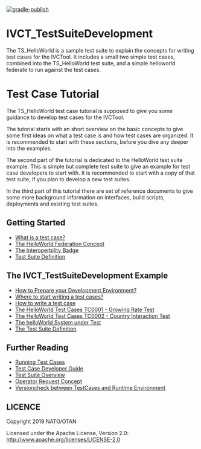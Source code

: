 [![gradle-publish](https://github.com/IVCTool/IVCT_TestSuiteDevelopment/actions/workflows/gradle-publish.yml/badge.svg)](https://github.com/IVCTool/IVCT_TestSuiteDevelopment/actions/workflows/gradle-publish.yml)

# IVCT_TestSuiteDevelopment 


The TS_HelloWorld is a sample test suite to explain the concepts for writing test cases for the IVCTool. It includes a small two simple test cases, combined into the TS_HelloWorld test suite, and a simple helloworld federate to run against the test cases.

# Test Case Tutorial

The TS_HelloWorld test case tutorial is supposed to give you some guidance to develop test cases for the IVCTool.

The tutorial starts with an short overview on the basic concepts to give some first ideas on what a test case is and how test cases are organized. It is recommended to start with these sections, before you dive any deeper into the examples.

The second part of the tutorial is dedicated to the HelloWorld test suite example. This is simple but complete test suite to give an example for test case developers to start with. It is recommended to start with a copy of that test suite, if you plan to develop a new test suites.

In the third part of this tutorial there are set of reference documents to give some more background information on interfaces, build scripts, deployments and existing test suites.

## Getting Started

* [What is a test case?](docs/src/1-1-what-is-a-test-case.adoc)
* [The HelloWorld Federation Concept](docs/src/1-2-hw-federation.adoc)
* [The Interoperbility Badge](docs/src/1-3-hw-interoperability-badge.adoc)
* [Test Suite Definition](docs/src/1-4-test-suite.adoc)


## The IVCT_TestSuiteDevelopment Example

* [How to Prepare your Development Environment?](docs/src/2-0-Prepare-runtime.adoc)
* [Where to start writing a test cases?](docs/src/2-1-how-to-organize-test-cases.adoc)
* [How to write a test case](docs/src/2-2-how-to-write-a-test-case.adoc)
* [The HelloWorld Test Cases TC0001 - Growing Rate Test](docs/src/2-3-hw-test-case-0001.adoc)
* [The HelloWorld Test Cases TC0002 - Country Interaction Test](docs/src/2-4-hw-test-case-0002.adoc)
* [The helloWorld System under Test](docs/src/2-5-hw-sut.adoc)
* [The Test Suite Definition](docs/src/2-6-ts-hw-structure.adoc)

## Further Reading

* [Running Test Cases](docs/src/3-1-running-the-test-cases.adoc)
* [Test Case Developer Guide](docs/src/3-2-TcDevelGuide.adoc)
* [Test Suite Overview](docs/src/3-5-testsuite-overview.adoc)
* [Operator Request Concept](docs/src/Operator-Request.adoc)
* [Versioncheck between TestCases and Runtime Environment](docs/src/3-6_Versioncheck-between-TestCases-and-Runtime-environment.adoc)


## LICENCE

Copyright 2019 NATO/OTAN

Licensed under the Apache License, Version 2.0: http://www.apache.org/licenses/LICENSE-2.0
